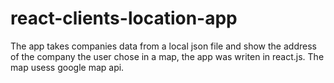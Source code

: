 # react-clients-location-app 

The app takes companies data from a local json file and show the address of the company the user chose in a map, the app was writen in react.js. The map usess google map api.
